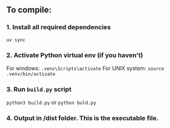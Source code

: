 ## To compile:
### 1. Install all required dependencies
``` uv sync ```
### 2. Activate Python virtual env (if you haven't)
For windows: ``` .venv\Scripts\activate ```
For UNIX system: ``` source .venv/bin/activate ```

### 3. Run `build.py` script
``` python3 build.py ``` or ```python buld.py```
### 4. Output in /dist folder. This is the executable file.

